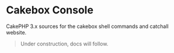 # Cakebox Console

CakePHP 3.x sources for the cakebox shell commands and catchall website.

> Under construction, docs will follow.
